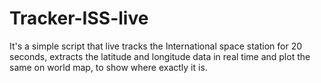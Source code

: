 # Tracker-ISS-live
It's a simple script that live tracks the International space station for 20 seconds, extracts the latitude and longitude data in real time and plot the same on world map, to show where exactly it is.
